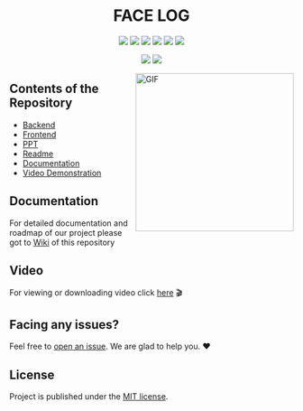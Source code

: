 <h1 align="center">FACE LOG</h1>

<div align="center">  
<a href="https://github.com/Face-Log/FACE-LOG/stargazers"><img src="https://img.shields.io/github/stars/Face-Log/FACE-LOG?style=flat"/></a>
<a href="https://github.com/Face-Log/FACE-LOG/network/members"><img src="https://img.shields.io/github/forks/Face-Log/FACE-LOG?style=flat"/></a>
<a href="https://github.com/Face-Log/FACE-LOG/pulls"><img src="https://img.shields.io/github/issues-pr/Face-Log/FACE-LOG?style=flat?color=yellow"/></a>
<a href="https://github.com/Face-Log/FACE-LOG/issues"><img src="https://img.shields.io/github/issues/Face-Log/FACE-LOG?style=flat"/></a>
<a href="https://github.com/Face-Log/FACE-LOG/graphs/contributors"><img src="https://img.shields.io/github/contributors/Face-Log/FACE-LOG?color=orange"/></a>
<a href="https://github.com/Face-Log/FACE-LOG/blob/master/LICENSE"><img src="https://img.shields.io/github/license/Face-Log/FACE-LOG?color=1abc9c"/></a>
<br>  
  
![](https://img.shields.io/badge/Star-If_Liked-%23FF0000.svg?&style=flat&logoColor=white&color=white)
![](https://img.shields.io/badge/Fork-If_you_found_interesting-%23FF0000.svg?&style=flat&logoColor=white&color=white)<br>
</div>

<img align="right" alt="GIF" height=280 src="https://4.bp.blogspot.com/-5SENSezzuGg/XKBQ8VEQ8YI/AAAAAAAAAdQ/mnyBrO1Lah8dm84cqlC7zn4nPsxMTk98QCLcBGAs/s400/80E1A6AA103BA2A4D556EB57B0DE4B0EA8BC184A_size468_w600_h400%2B%25281%2529.gif"/>

## Contents of the Repository
- [Backend](https://github.com/Face-Log/FACE-LOG/tree/main/Backend)
- [Frontend](https://github.com/Face-Log/FACE-LOG/tree/main/Frontend)
- [PPT](https://github.com/Face-Log/FACE-LOG/blob/main/Face%20Log%20PPT.pptx)
- [Readme](https://github.com/Face-Log/FACE-LOG#face-log)
- [Documentation](https://github.com/Face-Log/FACE-LOG#documentation)
- [Video Demonstration](https://github.com/Face-Log/FACE-LOG#video)


## Documentation
For detailed documentation and roadmap of our project please got to [Wiki](https://github.com/Face-Log/FACE-LOG/wiki/0.-Home) of this repository

## Video
For viewing or downloading video click [here](https://drive.google.com/file/d/1ylncxQkNbjXSYQU2z5LE2ecVuzTwaLat/view?usp=sharing) :clapper:

## Facing any issues?
Feel free to [open an issue](https://github.com/Face-Log/FACE-LOG/issues/new?assignees=&labels=Query&title=Query). We are glad to help you. ❤️

## License
Project is published under the [MIT license](https://github.com/Face-Log/FACE-LOG/blob/main/LICENSE).
